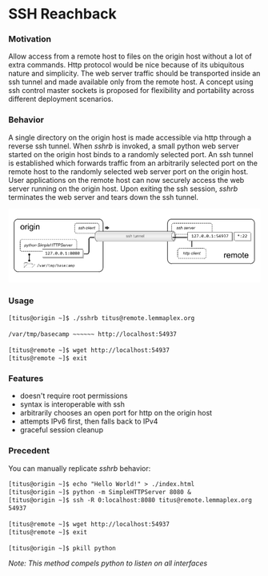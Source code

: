 
# SSH Reachback

### Motivation
Allow access from a remote host to files on the origin host without a lot of extra commands.  Http protocol would be nice because of its ubiquitous nature and simplicity.  The web server traffic should be transported inside an ssh tunnel and made available only from the remote host.  A concept using ssh control master sockets is proposed for flexibility and portability across different deployment scenarios.

### Behavior
A single directory on the origin host is made accessible via http through a reverse ssh tunnel.  When _sshrb_ is invoked, a small python web server started on the origin host binds to a randomly selected port.  An ssh tunnel is established which forwards traffic from an arbitrarily selected port on the remote host to the randomly selected web server port on the origin host.  User applications on the remote host can now securely access the web server running on the origin host.
Upon exiting the ssh session, _sshrb_ terminates the web server and tears down the ssh tunnel.

![](https://github.com/devlush/reachback/raw/master/docs/reachback.png)

### Usage

```
[titus@origin ~]$ ./sshrb titus@remote.lemmaplex.org

/var/tmp/basecamp ~~~~~~ http://localhost:54937

[titus@remote ~]$ wget http://localhost:54937
[titus@remote ~]$ exit
```

### Features
- doesn't require root permissions
- syntax is interoperable with ssh
- arbitrarily chooses an open port for http on the origin host
- attempts IPv6 first, then falls back to IPv4
- graceful session cleanup

### Precedent
You can manually replicate _sshrb_ behavior:
```
[titus@origin ~]$ echo "Hello World!" > ./index.html
[titus@origin ~]$ python -m SimpleHTTPServer 8080 &
[titus@origin ~]$ ssh -R 0:localhost:8080 titus@remote.lemmaplex.org
54937

[titus@remote ~]$ wget http://localhost:54937
[titus@remote ~]$ exit

[titus@origin ~]$ pkill python
```
_Note: This method compels python to listen on all interfaces_
